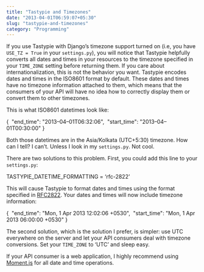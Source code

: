 ```yaml
---
title: "Tastypie and Timezones"
date: "2013-04-01T06:59:07+05:30"
slug: "tastypie-and-timezones"
category: "Programming"
---
```


If you use Tastypie with Django’s timezone support turned on (i.e, you have `USE_TZ = True` in your `settings.py`), you will notice that Tastypie helpfully converts all dates and times in your resources to the timezone specified in your `TIME_ZONE` setting before returning them. If you care about internationalization, this is not the behavior you want. Tastypie encodes dates and times in the ISO8601 format by default. These dates and times have no timezone information attached to them, which means that the consumers of your API will have no idea how to correctly display them or convert them to other timezones.

This is what ISO8601 datetimes look like:

{
 "end\_time": "2013–04–01T06:32:06",
 "start\_time": "2013–04–01T00:30:00"
}

Both those datetimes are in the Asia/Kolkata (UTC+5:30) timezone. How can I tell? I can’t. Unless I look in my `settings.py`. Not cool.

There are two solutions to this problem. First, you could add this line to your `settings.py`:

TASTYPIE\_DATETIME\_FORMATTING = ‘rfc-2822’

This will cause Tastypie to format dates and times using the format specified in [RFC2822](http://www.ietf.org/rfc/rfc2822.txt). Your dates and times will now include timezone information:

{
 "end\_time": "Mon, 1 Apr 2013 12:02:06 +0530",
 "start\_time": "Mon, 1 Apr 2013 06:00:00 +0530"
}

The second solution, which is the solution I prefer, is simpler: use UTC everywhere on the server and let your API consumers deal with timezone conversions. Set your `TIME_ZONE` to ‘UTC’ and sleep easy.

If your API consumer is a web application, I highly recommend using [Moment.js](http://momentjs.com) for all date and time operations.